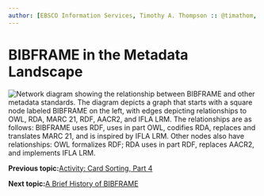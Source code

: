 ```yaml
---
author: [EBSCO Information Services, Timothy A. Thompson :: @timathom, @timathom@indieweb.social, timothy.thompson@yale.edu]
---
```


# BIBFRAME in the Metadata Landscape

![Network diagram showing the relationship between BIBFRAME and other metadata standards. The diagram depicts a graph that starts with a square node labeled BIBFRAME on the left, with edges depicting relationships to OWL, RDA, MARC 21, RDF, AACR2, and IFLA LRM. The relationships are as follows: BIBFRAME uses RDF, uses in part OWL, codifies RDA, replaces and translates MARC 21, and is inspired by IFLA LRM. Other nodes also have relationships: OWL formalizes RDF; RDA uses in part RDF, replaces AACR2, and implements IFLA LRM.](../../../submaps/../img/bibframe_etc/bf_landscape.svg "BIBFRAME Landscape")

**Previous topic:**[Activity: Card Sorting, Part 4](../../../day_1/lesson_4/activity_card_sorting_4.md)

**Next topic:**[A Brief History of BIBFRAME](../../../day_1/lesson_5/topic_1/brief_history_of_bibframe.md)

